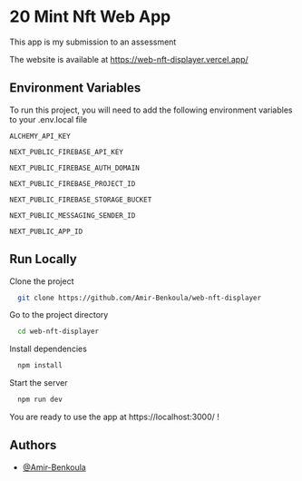 
# 20 Mint Nft Web App

This app is my submission to an assessment


The website is available at https://web-nft-displayer.vercel.app/


## Environment Variables

To run this project, you will need to add the following environment variables to your .env.local file

`ALCHEMY_API_KEY`

`NEXT_PUBLIC_FIREBASE_API_KEY`

`NEXT_PUBLIC_FIREBASE_AUTH_DOMAIN`

`NEXT_PUBLIC_FIREBASE_PROJECT_ID`

`NEXT_PUBLIC_FIREBASE_STORAGE_BUCKET`

`NEXT_PUBLIC_MESSAGING_SENDER_ID`

`NEXT_PUBLIC_APP_ID`
## Run Locally

Clone the project

```bash
  git clone https://github.com/Amir-Benkoula/web-nft-displayer
```

Go to the project directory

```bash
  cd web-nft-displayer
```

Install dependencies

```bash
  npm install
```

Start the server

```bash
  npm run dev
```

You are ready to use the app at https://localhost:3000/ !
## Authors

- [@Amir-Benkoula](https://github.com/Amir-Benkoula)
